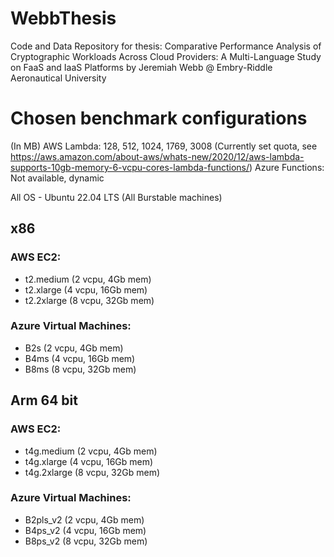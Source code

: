 # WebbThesis
Code and Data Repository for thesis:
Comparative Performance Analysis of Cryptographic Workloads Across Cloud Providers: A Multi-Language Study on FaaS and IaaS Platforms by Jeremiah Webb @ Embry-Riddle Aeronautical University 

# Chosen benchmark configurations
(In MB)
AWS Lambda: 128, 512, 1024, 1769, 3008 
(Currently set quota, see https://aws.amazon.com/about-aws/whats-new/2020/12/aws-lambda-supports-10gb-memory-6-vcpu-cores-lambda-functions/)
Azure Functions: Not available, dynamic

All OS - Ubuntu 22.04 LTS
(All Burstable machines)

## x86
### AWS EC2:
- t2.medium (2 vcpu, 4Gb mem)
- t2.xlarge (4 vcpu, 16Gb mem)
- t2.2xlarge (8 vcpu, 32Gb mem)

### Azure Virtual Machines:
- B2s (2 vcpu, 4Gb mem)
- B4ms (4 vcpu, 16Gb mem)
- B8ms (8 vcpu, 32Gb mem)

## Arm 64 bit
### AWS EC2:
- t4g.medium (2 vcpu, 4Gb mem)
- t4g.xlarge (4 vcpu, 16Gb mem)
- t4g.2xlarge (8 vcpu, 32Gb mem)

### Azure Virtual Machines:
- B2pls_v2 (2 vcpu, 4Gb mem)
- B4ps_v2 (4 vcpu, 16Gb mem)
- B8ps_v2 (8 vcpu, 32Gb mem)


